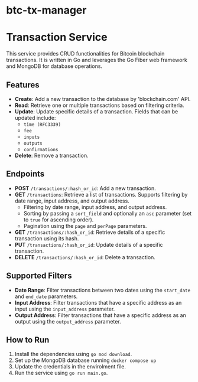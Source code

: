 # btc-tx-manager

# Transaction Service

This service provides CRUD functionalities for Bitcoin blockchain transactions. It is written in Go and leverages the Go Fiber web framework and MongoDB for database operations.

## Features

- **Create**: Add a new transaction to the database by 'blockchain.com' API.
- **Read**: Retrieve one or multiple transactions based on filtering criteria.
- **Update**: Update specific details of a transaction. Fields that can be updated include:
    - `time (RFC3339)` 
    - `fee`
    - `inputs`
    - `outputs`
    - `confirmations`
- **Delete**: Remove a transaction.

## Endpoints

- **POST** `/transactions/:hash_or_id`: Add a new transaction.
- **GET** `/transactions`: Retrieve a list of transactions. Supports filtering by date range, input address, and output address.
  - Filtering by date range, input address, and output address.
  - Sorting by passing a `sort_field` and optionally an `asc` parameter (set to `true` for ascending order).
  - Pagination using the `page` and `perPage` parameters.
- **GET** `/transactions/:hash_or_id`: Retrieve details of a specific transaction using its hash.
- **PUT** `/transactions/:hash_or_id`: Update details of a specific transaction.
- **DELETE** `/transactions/:hash_or_id`: Delete a transaction.

## Supported Filters

- **Date Range**: Filter transactions between two dates using the `start_date` and `end_date` parameters.
- **Input Address**: Filter transactions that have a specific address as an input using the `input_address` parameter.
- **Output Address**: Filter transactions that have a specific address as an output using the `output_address` parameter.

## How to Run

1. Install the dependencies using `go mod download`.
2. Set up the MongoDB database running `docker compose up`
3. Update the credentials in the envirolment file.
4. Run the service using `go run main.go`.

